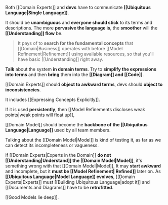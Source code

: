 Both [[Domain Experts]] and **devs** have to communicate **[[Ubiquitous Language|Single Language]]**.

It should be **unambiguous** and **everyone should stick** to its terms and descriptions. The more **pervasive the language is**, the **smoother** will the **[[Understanding]] flow** be.

> It pays of to **search for the fundamental concepts** that [[Domain|Business]] operates with before [[Model Refinement|Refinement]] using available resources, so that you'll have basic [[Understanding]] right away.

**Talk** about the system **in domain terms**. Try to **simplify the expressions into terms** and then **bring** them into the **[[Diagram]] and [[Code]]**.

[[Domain Experts]] should **object to awkward terms**, devs should **object to inconsistencies**.

It includes [[Expressing Concepts Explicitly]].

If it is used **persistently**, then [[Model Refinements discloses weak points|weak points will float up]], 

[[Domain Model]] should become the **backbone of the [[Ubiquitous Language|Language]]** used by all team members.

Talking about the [[Domain Model|Model]] is kind of testing it, as far as we can detect its incompleteness or vagueness.

If [[Domain Experts|Experts in the Domain]] **do not [[Understanding|Understand]] the [[Domain Model|Model]]**, it's something wrong with that [[Domain Model|Model]].  It may **start awkward** and incomplete, but it **must be [[Model Refinement| Refined]]** later on. As **[[Ubiquitous Language|Model Language]] evolves**, [[Domain Experts|Experts]] must [[Building Ubiquitous Language|adopt it]] and [[Documents and Diagrams]] have to be **retrofitted**.

[[Good Models lie deep]].